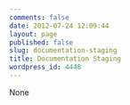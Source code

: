 ```yaml
---
comments: false
date: 2012-07-24 12:09:44
layout: page
published: false
slug: documentation-staging
title: Documentation Staging
wordpress_id: 4448
---
```


None
